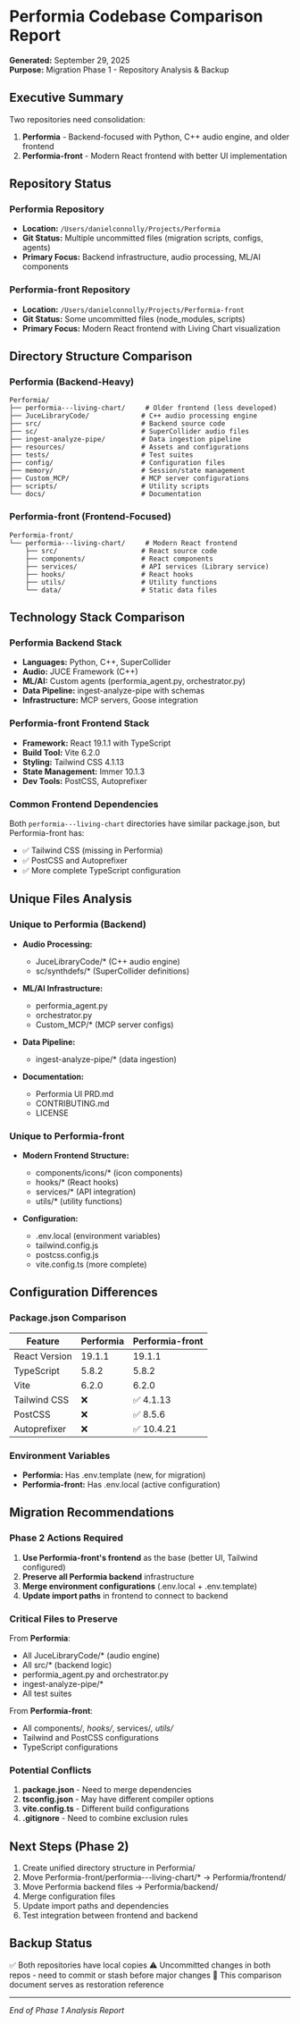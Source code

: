 # Performia Codebase Comparison Report

**Generated:** September 29, 2025  
**Purpose:** Migration Phase 1 - Repository Analysis & Backup

## Executive Summary

Two repositories need consolidation:
1. **Performia** - Backend-focused with Python, C++ audio engine, and older frontend
2. **Performia-front** - Modern React frontend with better UI implementation

## Repository Status

### Performia Repository
- **Location:** `/Users/danielconnolly/Projects/Performia`
- **Git Status:** Multiple uncommitted files (migration scripts, configs, agents)
- **Primary Focus:** Backend infrastructure, audio processing, ML/AI components

### Performia-front Repository  
- **Location:** `/Users/danielconnolly/Projects/Performia-front`
- **Git Status:** Some uncommitted files (node_modules, scripts)
- **Primary Focus:** Modern React frontend with Living Chart visualization

## Directory Structure Comparison

### Performia (Backend-Heavy)
```
Performia/
├── performia---living-chart/     # Older frontend (less developed)
├── JuceLibraryCode/             # C++ audio processing engine
├── src/                         # Backend source code
├── sc/                          # SuperCollider audio files
├── ingest-analyze-pipe/         # Data ingestion pipeline
├── resources/                   # Assets and configurations
├── tests/                       # Test suites
├── config/                      # Configuration files
├── memory/                      # Session/state management
├── Custom_MCP/                  # MCP server configurations
├── scripts/                     # Utility scripts
└── docs/                        # Documentation
```

### Performia-front (Frontend-Focused)
```
Performia-front/
└── performia---living-chart/     # Modern React frontend
    ├── src/                     # React source code
    ├── components/              # React components
    ├── services/                # API services (Library service)
    ├── hooks/                   # React hooks
    ├── utils/                   # Utility functions
    └── data/                    # Static data files
```

## Technology Stack Comparison

### Performia Backend Stack
- **Languages:** Python, C++, SuperCollider
- **Audio:** JUCE Framework (C++)
- **ML/AI:** Custom agents (performia_agent.py, orchestrator.py)
- **Data Pipeline:** ingest-analyze-pipe with schemas
- **Infrastructure:** MCP servers, Goose integration

### Performia-front Frontend Stack
- **Framework:** React 19.1.1 with TypeScript
- **Build Tool:** Vite 6.2.0
- **Styling:** Tailwind CSS 4.1.13
- **State Management:** Immer 10.1.3
- **Dev Tools:** PostCSS, Autoprefixer

### Common Frontend Dependencies
Both `performia---living-chart` directories have similar package.json, but Performia-front has:
- ✅ Tailwind CSS (missing in Performia)
- ✅ PostCSS and Autoprefixer
- ✅ More complete TypeScript configuration

## Unique Files Analysis

### Unique to Performia (Backend)
- **Audio Processing:**
  - JuceLibraryCode/* (C++ audio engine)
  - sc/synthdefs/* (SuperCollider definitions)
  
- **ML/AI Infrastructure:**
  - performia_agent.py
  - orchestrator.py
  - Custom_MCP/* (MCP server configs)
  
- **Data Pipeline:**
  - ingest-analyze-pipe/* (data ingestion)
  
- **Documentation:**
  - Performia UI PRD.md
  - CONTRIBUTING.md
  - LICENSE

### Unique to Performia-front
- **Modern Frontend Structure:**
  - components/icons/* (icon components)
  - hooks/* (React hooks)
  - services/* (API integration)
  - utils/* (utility functions)
  
- **Configuration:**
  - .env.local (environment variables)
  - tailwind.config.js
  - postcss.config.js
  - vite.config.ts (more complete)

## Configuration Differences

### Package.json Comparison
| Feature | Performia | Performia-front |
|---------|-----------|-----------------|
| React Version | 19.1.1 | 19.1.1 |
| TypeScript | 5.8.2 | 5.8.2 |
| Vite | 6.2.0 | 6.2.0 |
| Tailwind CSS | ❌ | ✅ 4.1.13 |
| PostCSS | ❌ | ✅ 8.5.6 |
| Autoprefixer | ❌ | ✅ 10.4.21 |

### Environment Variables
- **Performia:** Has .env.template (new, for migration)
- **Performia-front:** Has .env.local (active configuration)

## Migration Recommendations

### Phase 2 Actions Required
1. **Use Performia-front's frontend** as the base (better UI, Tailwind configured)
2. **Preserve all Performia backend** infrastructure
3. **Merge environment configurations** (.env.local + .env.template)
4. **Update import paths** in frontend to connect to backend

### Critical Files to Preserve
From **Performia**:
- All JuceLibraryCode/* (audio engine)
- All src/* (backend logic)
- performia_agent.py and orchestrator.py
- ingest-analyze-pipe/*
- All test suites

From **Performia-front**:
- All components/*, hooks/*, services/*, utils/*
- Tailwind and PostCSS configurations
- TypeScript configurations

### Potential Conflicts
1. **package.json** - Need to merge dependencies
2. **tsconfig.json** - May have different compiler options
3. **vite.config.ts** - Different build configurations
4. **.gitignore** - Need to combine exclusion rules

## Next Steps (Phase 2)

1. Create unified directory structure in Performia/
2. Move Performia-front/performia---living-chart/* → Performia/frontend/
3. Move Performia backend files → Performia/backend/
4. Merge configuration files
5. Update import paths and dependencies
6. Test integration between frontend and backend

## Backup Status

✅ Both repositories have local copies
⚠️ Uncommitted changes in both repos - need to commit or stash before major changes
📝 This comparison document serves as restoration reference

---
*End of Phase 1 Analysis Report*

